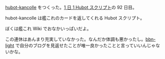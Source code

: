 [hubot-kancolle][gh:bouzuya/hubot-kancolle] をつくった。[1 日 1 Hubot スクリプト][hubot-script-per-day]の 92 日目。

hubot-kancolle は艦これのカードを返してくれる Hubot スクリプト。

ぼくは艦これ Wiki でおなかいっぱいだよ。

この連休はあんまり充実していなかった。なんだか体調も悪かったし。[bbn-light][gh:bouzuya/bbn-light] で自分のブログを見返せたことが唯一良かったことと言っていいんじゃないかな。

[gh:bouzuya/bbn-light]: https://github.com/bouzuya/bbn-light
[gh:bouzuya/hubot-kancolle]: https://github.com/bouzuya/hubot-kancolle
[hubot-script-per-day]: https://blog.bouzuya.net/posts?tags=hubot-script-per-day
